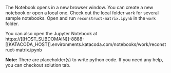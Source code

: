 The Notebook opens in a new browser window. You can create a new notebook or open a local one. Check out the local folder `work` for several sample notebooks. Open and run `reconstruct-matrix.ipynb` in the `work` folder.

You can also open the Jupyter Notebook at https://[[HOST_SUBDOMAIN]]-8888-[[KATACODA_HOST]].environments.katacoda.com/notebooks/work/reconstruct-matrix.ipynb

**Note:**
There are placeholder(s) to write python code. If you need any help, you can checkout solution tab.